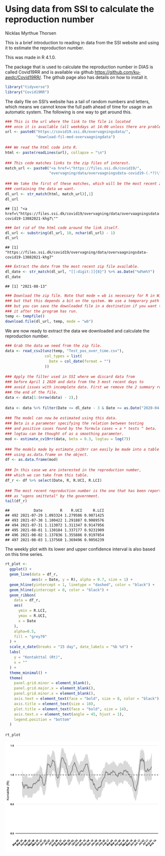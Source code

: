 Using data from SSI to calculate the reproduction number
================
Nicklas Myrthue Thorsen

This is a brief introduction to reading in data from the SSI website and
using it to estimate the reproduction number.

This was made in R 4.1.0.

The package that is used to calculate the reproduction number in DIAS is
called Covid19RR and is available via github
<https://github.com/ku-awdc/Covid19RR/>. The github page also has
details on how to install it.

``` r
library("tidyverse")
library("Covid19RR")
```

The daily file on SSI’s website has a tail of random numbers and
letters, which means we cannot know the full path ahead of time for
usage in an automatic system. The following is one way to get around
this.

``` r
### This is the url where the link to the file is located
### once it is available (all weekdays at 14:00 unless there are problems).
url <- paste0("https://covid19.ssi.dk/overvagningsdata/",
              "download-fil-med-overvaagningdata")

### We read the html code into R.
html <- paste(readLines(url), collapse = "\n")

### This code matches links to the zip files of interest.
match_url <- paste0("<a href=\"https://files.ssi.dk/covid19/",
                    "overvagning/data/overvaagningsdata-covid19-(.*?)\"")

### We take the first of these matches, which will be the most recent zip-file
### containing the data we want.
dl_url <- str_match(html, match_url)[,1]
dl_url
```

    ## [1] "<a href=\"https://files.ssi.dk/covid19/overvagning/data/overvaagningsdata-covid19-13082021-khg7\""

``` r
### Get rid of the html code around the link itself.
dl_url <- substring(dl_url, 10, nchar(dl_url) - 1)
dl_url
```

    ## [1] "https://files.ssi.dk/covid19/overvagning/data/overvaagningsdata-covid19-13082021-khg7"

``` r
### Extract the date from the most recent zip file available.
dl_date <- str_match(dl_url, "[[:digit:]]{8}") %>% as.Date("%d%m%Y")
dl_date
```

    ## [1] "2021-08-13"

``` r
### Download the zip file. Note that mode = wb is necessary for R in Windows,
### but that this depends a bit on the system. We use a temporary path here,
### but you can save the downloaded file in a destination if you want to keep
### it after the program has run.
temp <- tempfile()
download.file(dl_url, temp, mode = "wb")
```

We are now ready to extract the data we downloaded and calculate the
reproduction number.

``` r
### Grab the data we need from the zip file.
data <- read_csv2(unz(temp, "Test_pos_over_time.csv"),
                  col_types = list(
                    Date = col_date(format = "")
                  )) 

### Apply the filter used in SSI where we discard data from
### before April 1 2020 and data from the 3 most recent days to
### avoid issues with incomplete data. First we remove the 2 summary rows at
### the end of the file.
data <- data[1:(nrow(data) - 2),]

data <- data %>% filter(Date <= dl_date - 3 & Date >= as.Date("2020-04-01"))

### The model can now be estimated using this data.
### Beta is a parameter specifying the relation between testing
### and positive cases found by the formula cases = a * tests ^ beta.
### logtau can be thought of as a smoothing parameter.
mod <- estimate_cv19rr(data, beta = 0.3, logtau = log(7))

### The models made by estimate_cv19rr can easily be made into a table
### using as.data.frame on the object.
df <- as.data.frame(mod)

### In this case we are interested in the reproduction number,
### which we can take from this table.
df_r <- df %>% select(Date, R, R.UCI, R.LCI)

### The most recent reproduction number is the one that has been reported
### as "ugens smittetal" by the government.
tail(df_r)
```

    ##           Date        R    R.UCI     R.LCI
    ## 492 2021-07-29 1.093324 1.279506 0.9071425
    ## 493 2021-07-30 1.100422 1.291887 0.9089576
    ## 494 2021-07-31 1.113072 1.311347 0.9147956
    ## 495 2021-08-01 1.130184 1.337177 0.9231909
    ## 496 2021-08-02 1.137836 1.355886 0.9197854
    ## 497 2021-08-03 1.137560 1.369496 0.9056239

The weekly plot with its lower and upper confidence interval is also
based on this time series.

``` r
rt_plot <- 
  ggplot() +
  geom_line(data = df_r,
            aes(x = Date, y = R), alpha = 0.7, size = 1) +
  geom_hline(yintercept = 1, linetype = "dashed", color = "black") +
  geom_hline(yintercept = 0, color = "black") +
  geom_ribbon(
    data = df_r, 
    aes(
      ymin = R.LCI, 
      ymax = R.UCI,
      x = Date
    ), 
    alpha=0.5,
    fill = "grey70"
  ) +
  scale_x_date(breaks = "15 day", date_labels = "%b %d") +
  labs(
    y = "Kontakttal (Rt)",
    x = ""
  ) +
  theme_minimal() +
  theme(
    panel.grid.minor = element_blank(),
    panel.grid.major.x = element_blank(),
    panel.grid.minor.x = element_blank(),
    axis.text = element_text(face = "bold", size = 8, color = "black"),
    axis.title = element_text(size = 10),
    plot.title = element_text(face = "bold", size = 14),
    axis.text.x = element_text(angle = 45, hjust = 1),
    legend.position = "bottom"
  )

rt_plot
```

![](figs/unnamed-chunk-5-1.png)<!-- -->
